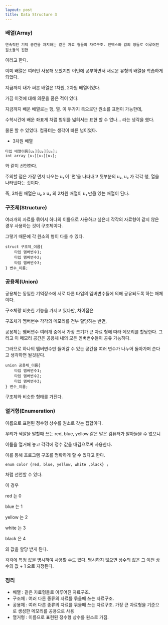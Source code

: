 ```yaml
---
layout: post
title: Data Structure 3
---
```


### 배열(Array)

```
연속적인 기억 공간을 차지하는 같은 자료 형들의 자료구조. 인덱스와 값의 쌍들로 이루어진 원소들의 집합
```

이라고 한다.

이미 배열은 여러번 사용해 보았지만 이번에 공부하면서 새로운 유형의 배열을 학습하게 되었다.

지금까지 내가 써본 배열은 1차원, 2차원 배열이었다.

가끔 이것에 대해 의문을 품은 적이 있다.

지금까지 배운 배열로는 행, 열. 이 두가지 축으로만 원소를 표현이 가능한데,

수학시간에 배운 좌표계 처럼 범위를 넓혀서는 표현 할 수 없나... 라는 생각을 했다.



물론 할 수 있었다. 컴퓨터는 생각이 빠른 넘이었다.

* 3차원 배열

```
타입 배열이름[u₁][u₂][u₃];
int array [u₁][u₂][u₃];
```

와 같이 선언한다.

주의할 점은 가장 먼저 나오는 u₁ 이 '면'을 나타내고 뒷부분의 u₂, u₃ 가 각각 행, 열을 나타낸다는 것이다.

즉, 3차원 배열은 u₂ x u₃ 의 2차원 배열이 u₁ 만큼 있는 배열이 된다.



### 구조체(Structure)

여러개의 자료를 묶어서 하나의 이름으로 사용하고 싶은데 각각의 자료형이 같지 않은 경우 사용하는 것이 구조체이다.

그렇기 때문에 각 원소의 형이 다를 수 있다.

```
struct 구조체_이름{
    타입 멤버변수1;
    타입 멤버변수2;
    타입 멤버변수3;
} 변수_이름;
```



### 공용체(Union)

공용체는 동일한 기억장소에 서로 다른 타입의 멤버변수들에 의해 공유되도록 하는 매체이다.

구조체랑 비슷한 기능을 가지고 있다만, 차이점은 

구조체가 멤버변수 각각의 메모리를 전부 할당하는 반면,

공용체는 멤버변수 여러개 중에서 가장 크기가 큰 자료 형에 따라 메모리를 할당한다. 그리고 이 메모리 공간은 공용체 내의 모든 멤버변수들이 공유 가능하다.

그러므로 하나의 멤버변수만 들어갈 수 있는 공간을 여러 변수가 나누어 돌아가며 쓴다고 생각하면 될것같다.

```
union 공용체_이름{
    타입 멤버변수1;
    타입 멤버변수2;
    타입 멤버변수3;
} 변수_이름;
```

구조체와 비슷한 형태를 가진다.



### 열거형(Enumeration)

이름으로 표현된 정수형 상수를 원소로 갖는 집합이다.

우리가 색깔을 말할때 쓰는 red, blue, yellow 같은 말은 컴퓨터가 알아들을 수 없으니

이름을 열거해 놓고 각각에 정수 값을 매김으로써 사용한다.

이를 통해 프로그램 구조를 명확하게 할 수 있다고 한다.

```
enum color {red, blue, yellow, white ,black} ;
```

처럼 선언할 수 있다.

이 경우 

red 는 0

blue 는 1

yellow 는 2

white 는 3

black 은 4

의 값을 할당 받게 된다.

각각에 특정 값을 명시하여 사용할 수도 있다. 명시하지 않으면 상수의 값은 그 이전 상수의 값 + 1 으로 지정된다.



### 정리

* 배열 : 같은 자료형들로 이루어진 자료구조.
* 구조체 : 여러 다른 종류의 자료를 묶을때 쓰는 자료구조. 
* 공용체 : 여러 다른 종류의 자료를 묶을때 쓰는 자료구조. 가장 큰 자료형을 기준으로 생성한 메모리를 공용으로 사용
* 열거형 : 이름으로 표현된 정수형 상수를 원소로 가짐.

